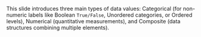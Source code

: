 This slide introduces three main types of data values: Categorical (for non-numeric labels like Boolean `True/False`, Unordered categories, or Ordered levels), Numerical (quantitative measurements), and Composite (data structures combining multiple elements).